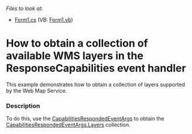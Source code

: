 <!-- default file list -->
*Files to look at*:

* [Form1.cs](./CS/WmsDataProviderExample/Form1.cs) (VB: [Form1.vb](./VB/WmsDataProviderExample/Form1.vb))
<!-- default file list end -->
# How to obtain a collection of available WMS layers in the ResponseCapabilities event handler


<p>This example demonstrates how to obtain a collection of layers supported by the Web Map Service.</p>


<h3>Description</h3>

To do this, use the [CapabilitiesRespondedEventArgs](https://docs.devexpress.com/WindowsForms/DevExpress.XtraMap.CapabilitiesRespondedEventArgs?p=netframework) to obtain the [CapabilitiesRespondedEventArgs.Layers](https://docs.devexpress.com/WindowsForms/DevExpress.XtraMap.CapabilitiesRespondedEventArgs.Layers) collection.

<br/>


